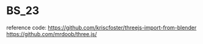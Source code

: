 # BS_23

reference code:
https://github.com/kriscfoster/threejs-import-from-blender
https://github.com/mrdoob/three.js/
